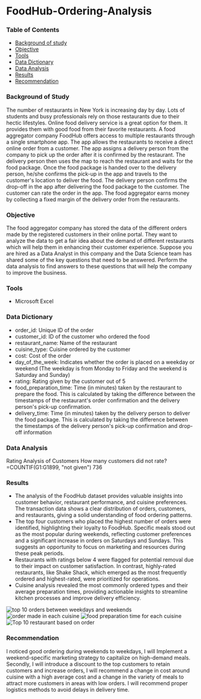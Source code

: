 # FoodHub-Ordering-Analysis

### Table of Contents
- [Background of study](background-of-study)
- [Objective](objective)
- [Tools](tools)
- [Data Dictionary](data-dictionary)
- [Data Analysis](data-analysis)
- [Results](result)
- [Recommendation](recommendation)

### Background of Study
The number of restaurants in New York is increasing day by day. Lots of students and busy professionals rely on those restaurants due to their hectic lifestyles. Online food delivery service is a great option for them. It provides them with good food from their favorite restaurants. A food aggregator company FoodHub offers access to multiple restaurants through a single smartphone app. 
The app allows the restaurants to receive a direct online order from a customer. The app assigns a delivery person from the company to pick up the order after it is confirmed by the restaurant. The delivery person then uses the map to reach the restaurant and waits for the food package. Once the food package is handed over to the delivery person, he/she confirms the pick-up in the app and travels to the customer's location to deliver the food. The delivery person confirms the drop-off in the app after delivering the food package to the customer. The customer can rate the order in the app. The food aggregator earns money by collecting a fixed margin of the delivery order from the restaurants. 

### Objective
The food aggregator company has stored the data of the different orders made by the registered customers in their online portal. They want to analyze the data to get a fair idea about the demand of different restaurants which will help them in enhancing their customer experience. Suppose you are hired as a Data Analyst in this company and the Data Science team has shared some of the key questions that need to be answered. Perform the data analysis to find answers to these questions that will help the company to improve the business.

### Tools
- Microsoft Excel

### Data Dictionary
- order_id: Unique ID of the order
- customer_id: ID of the customer who ordered the food 
- restaurant_name: Name of the restaurant 
- cuisine_type: Cuisine ordered by the customer 
- cost: Cost of the order 
- day_of_the_week: Indicates whether the order is placed on a weekday or weekend (The weekday is from Monday to Friday and the weekend is Saturday and Sunday) 
- rating: Rating given by the customer out of 5 
- food_preparation_time: Time (in minutes) taken by the restaurant to prepare the food. This is calculated by taking the difference between the timestamps of the restaurant's order confirmation and the delivery person's pick-up confirmation. 
- delivery_time: Time (in minutes) taken by the delivery person to deliver the food package. This is calculated by taking the difference between the timestamps of the delivery person's pick-up confirmation and drop-off information

### Data Analysis
Rating Analysis of Customers
How many customers did not rate?
=COUNTIF(G1:G1899, "not given") 736

### Results
- The analysis of the FoodHub dataset provides valuable insights into customer behavior,
restaurant performance, and cuisine preferences. The transaction data shows a clear distribution
of orders, customers, and restaurants, giving a solid understanding of food ordering patterns.
- The top four customers who placed the highest number of orders were identified, highlighting
their loyalty to FoodHub. Specific meals stood out as the most popular during weekends,
reflecting customer preferences and a significant increase in orders on Saturdays and Sundays.
This suggests an opportunity to focus on marketing and resources during these peak periods.
- Restaurants with ratings below 4 were flagged for potential removal due to their impact on
customer satisfaction. In contrast, highly-rated restaurants, like Shake Shack, which emerged as
the most frequently ordered and highest-rated, were prioritized for operations.
- Cuisine analysis revealed the most commonly ordered types and their average preparation times,
providing actionable insights to streamline kitchen processes and improve delivery efficiency.

![top 10 orders between weekdays and weekends](https://github.com/user-attachments/assets/ad06cb4a-c31c-4e8b-8c33-a638ad8262e6)
![order made in each cuisine](https://github.com/user-attachments/assets/79110a32-d650-4fd7-adc7-3a3384ead147)
![food preparation time for each cuisine](https://github.com/user-attachments/assets/32682a42-24fc-4a31-9cfb-9ba993fbe8c4)
![Top 10 restaurant based on order](https://github.com/user-attachments/assets/00d34c99-bf20-445e-a39a-8292caa0d90d)


### Recommendation
I noticed good ordering during weekends to weekdays, I will Implement a weekend-specific
marketing strategy to capitalize on high-demand meals. Secondly, I will introduce a discount to
the top customers to retain customers and increase orders, I will recommend a change in cost
around cuisine with a high average cost and a change in the variety of meals to attract more
customers in areas with low orders. I will recommend proper logistics methods to avoid delays in
delivery time.


